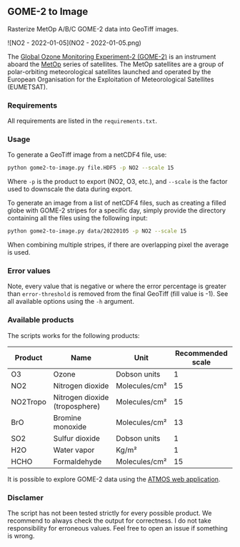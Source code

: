 ## GOME-2 to Image

Rasterize MetOp A/B/C GOME-2 data into GeoTiff images.

![NO2 - 2022-01-05](NO2 - 2022-01-05.png)

The [Global Ozone Monitoring Experiment-2 (GOME-2)](https://www.eumetsat.int/gome-2) is an instrument aboard the [MetOp](https://www.eumetsat.int/our-satellites/metop-series) series of satellites. The MetOp satellites are a group of polar-orbiting meteorological satellites launched and operated by the European Organisation for the Exploitation of Meteorological Satellites (EUMETSAT).

### Requirements

All requirements are listed in the `requirements.txt`.

### Usage

To generate a GeoTiff image from a netCDF4 file, use:

```bash
python gome2-to-image.py file.HDF5 -p NO2 --scale 15
```

Where `-p` is the product to export (NO2, O3, etc.), and `--scale` is the factor used to downscale the data during export.

To generate an image from a list of netCDF4 files, such as creating a filled globe with GOME-2 stripes for a specific day, simply provide the directory containing all the files using the following input:

```bash
python gome2-to-image.py data/20220105 -p NO2 --scale 15
```

When combining multiple stripes, if there are overlapping pixel the average is used.

### Error values

Note, every value that is negative or where the error percentage is greater than `error-threshold` is removed from the final GeoTiff (fill value is -1). See all available options using the `-h` argument.

### Available products

The scripts works for the following products:

| Product  | Name                           | Unit          | Recommended scale |
| -------- | ------------------------------ | ------------- | ----------------- |
| O3       | Ozone                          | Dobson units  | 1                 |
| NO2      | Nitrogen dioxide               | Molecules/cm² | 15                |
| NO2Tropo | Nitrogen dioxide (troposphere) | Molecules/cm² | 15                |
| BrO      | Bromine monoxide               | Molecules/cm² | 13                |
| SO2      | Sulfur dioxide                 | Dobson units  | 1                 |
| H2O      | Water vapor                    | Kg/m²         | 1                 |
| HCHO     | Formaldehyde                   | Molecules/cm² | 15                |

It is possible to explore GOME-2 data using the [ATMOS web application](https://atmos.eoc.dlr.de/app/calendar).

### Disclamer

The script has not been tested strictly for every possible product. We recommend to always check the output for correctness. I do not take responsibility for erroneous values. Feel free to open an issue if something is wrong.